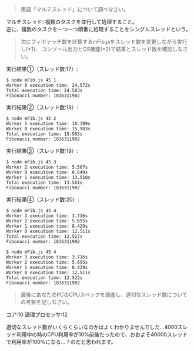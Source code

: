 > 用語「マルチスレッド」について調べなさい。

マルチスレッド: 複数のタスクを並行して処理すること。  
逆に、複数のタスクを一つ一つ順番に処理することをシングルスレッドという。

> 次にフィボナッチ数を計算するmFib.jsをスレッド数を変更しながら実行し(*1)、 コンソール出力とOS機能(*2)で結果とスレッド数を確認しなさい。

実行結果①（スレッド数:17）:

```
$ node mFib.js 45 1
Worker 0 execution time: 24.572s
Total execution time: 24.583s
Fibonacci number: 1836311902
```

実行結果②（スレッド数:18）:

```
$ node mFib.js 45 2
Worker 1 execution time: 10.399s
Worker 0 execution time: 15.983s
Total execution time: 15.993s
Fibonacci number: 1836311902
```

実行結果③（スレッド数:19）:

```
$ node mFib.js 45 3
Worker 2 execution time: 5.507s
Worker 0 execution time: 8.640s
Worker 1 execution time: 13.550s
Total execution time: 13.561s
Fibonacci number: 1836311902
```

実行結果④（スレッド数:20）:

```
$ node mFib.js 45 4
Worker 3 execution time: 3.716s
Worker 2 execution time: 5.695s
Worker 1 execution time: 8.429s
Worker 0 execution time: 12.511s
Total execution time: 12.522s
Fibonacci number: 1836311902
```

```
$ node mFib.js 45 4
Worker 3 execution time: 3.716s
Worker 2 execution time: 5.695s
Worker 1 execution time: 8.429s
Worker 0 execution time: 12.511s
Total execution time: 12.522s
Fibonacci number: 1836311902
```

> 最後にあなたのPCのCPUスペックを調査し、適切なスレッド数についての考察を記しなさい。

コア:10
論理プロセッサ:12

適切なスレッド数がいくらくらいなのかはよくわかりませんでした…4000スレッド利用中の時のCPU利用率が10%前後だったので、おおよそ40000スレッドで利用率が100%になる…？のだと思われます。
